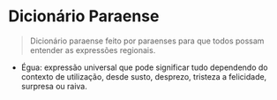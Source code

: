 # Dicionário Paraense
> Dicionário paraense feito por paraenses para que todos possam entender as expressões regionais.

- Égua: expressão universal que pode significar tudo dependendo do contexto de utilização, desde susto, desprezo, tristeza a felicidade, surpresa ou raiva.